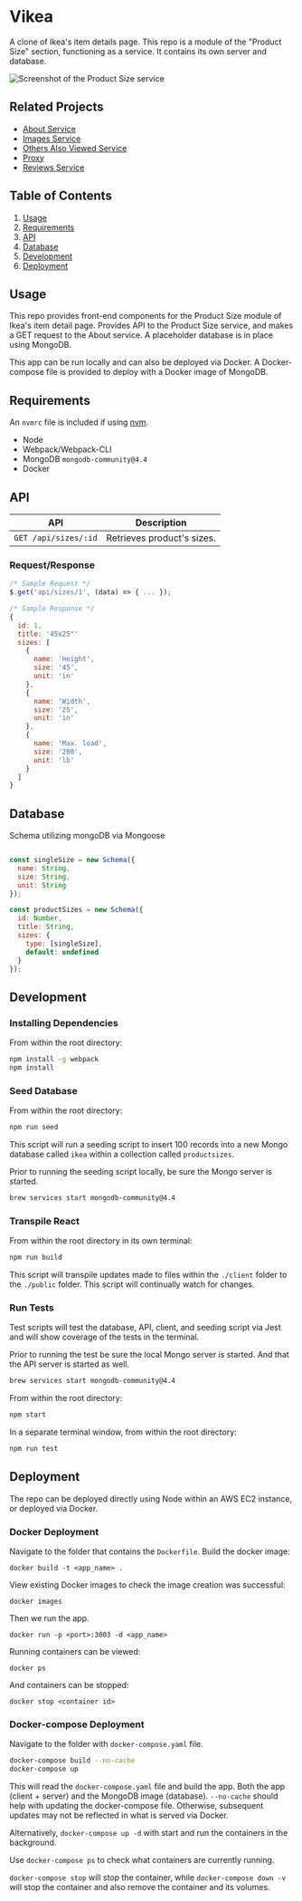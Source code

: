 # Vikea

A clone of Ikea's item details page. This repo is a module of the "Product Size" section, functioning as a service. It contains its own server and database.

![Screenshot of the Product Size service](https://vbao-readme-screenshots.s3.us-west-1.amazonaws.com/fec_product-size_screenshot.png)

## Related Projects

- [About Service](https://github.com/IKEA-Vikings/kim-service-1)
- [Images Service](https://github.com/IKEA-Vikings/phucci-service-1)
- [Others Also Viewed Service](https://github.com/IKEA-Vikings/vbao-others-also-viewed)
- [Proxy](https://github.com/IKEA-Vikings/vbao-proxy)
- [Reviews Service](https://github.com/IKEA-Vikings/josh-service-reviews)

## Table of Contents

1. [Usage](#usage)
1. [Requirements](#requirements)
1. [API](#api)
1. [Database](#database)
1. [Development](#development)
1. [Deployment](#deployment)

## Usage

This repo provides front-end components for the Product Size module of Ikea's item detail page. Provides API to the Product Size service, and makes a GET request to the About service. A placeholder database is in place using MongoDB.

This app can be run locally and can also be deployed via Docker. A Docker-compose file is provided to deploy with a Docker image of MongoDB.

## Requirements

An `nvmrc` file is included if using [nvm](https://github.com/creationix/nvm).

- Node
- Webpack/Webpack-CLI
- MongoDB `mongodb-community@4.4`
- Docker

## API

API                  | Description
---------------------|---------------------------
`GET /api/sizes/:id` | Retrieves product's sizes.

### Request/Response

```javascript
/* Sample Request */
$.get('api/sizes/1', (data) => { ... });

/* Sample Response */
{
  id: 1,
  title: '45x25"'
  sizes: [
    {
      name: 'Height',
      size: '45',
      unit: 'in'
    },
    {
      name: 'Width',
      size: '25',
      unit: 'in'
    },
    {
      name: 'Max. load',
      size: '200',
      unit: 'lb'
    }
  ]
}
```

## Database

Schema utilizing mongoDB via Mongoose

```javascript

const singleSize = new Schema({
  name: String,
  size: String,
  unit: String
});

const productSizes = new Schema({
  id: Number,
  title: String,
  sizes: {
    type: [singleSize],
    default: undefined
  }
});
```

## Development

### Installing Dependencies

From within the root directory:

```sh
npm install -g webpack
npm install
```

### Seed Database

From within the root directory:

```sh
npm run seed
```

This script will run a seeding script to insert 100 records into a new Mongo database called `ikea` within a collection called `productsizes`.

Prior to running the seeding script locally, be sure the Mongo server is started.

```sh
brew services start mongodb-community@4.4
```

### Transpile React

From within the root directory in its own terminal:

```sh
npm run build
```

This script will transpile updates made to files within the `./client` folder to the `./public` folder. This script will continually watch for changes.

### Run Tests

Test scripts will test the database, API, client, and seeding script via Jest and will show coverage of the tests in the terminal.

Prior to running the test be sure the local Mongo server is started. And that the API server is started as well.

```sh
brew services start mongodb-community@4.4
```

From within the root directory:

```sh
npm start
```

In a separate terminal window, from within the root directory:

```sh
npm run test
```

## Deployment

The repo can be deployed directly using Node within an AWS EC2 instance, or deployed via Docker.

### Docker Deployment

Navigate to the folder that contains the `Dockerfile`. Build the docker image:

`docker build -t <app_name> .`

View existing Docker images to check the image creation was successful:

`docker images`

Then we run the app.

`docker run -p <port>:3003 -d <app_name>`

Running containers can be viewed:

`docker ps`

And containers can be stopped:

`docker stop <container id>`

### Docker-compose Deployment

Navigate to the folder with `docker-compose.yaml` file.

```bash
docker-compose build --no-cache
docker-compose up
```

This will read the `docker-compose.yaml` file and build the app. Both the app (client + server) and the MongoDB image (database). `--no-cache` should help with updating the docker-compose file. Otherwise, subsequent updates may not be reflected in what is served via Docker.

Alternatively, `docker-compose up -d` with start and run the containers in the background.

Use `docker-compose ps` to check what containers are currently running.

`docker-compose stop` will stop the container, while `docker-compose down -v` will stop the container and also remove the container and its volumes.
